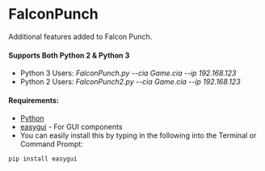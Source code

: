 # FalconPunch
Additional features added to Falcon Punch. 

#### Supports Both Python 2 & Python 3
* Python 3 Users: *FalconPunch.py --cia Game.cia --ip 192.168.123*
* Python 2 Users: *FalconPunch2.py --cia Game.cia --ip 192.168.123*

#### Requirements: 
* [Python](https://www.python.org/downloads/) 
* [easygui](https://pypi.python.org/pypi/easygui) - For GUI components
 * You can easily install this by typing in the following into the Terminal or Command Prompt: 
  ```
  pip install easygui
  ```

